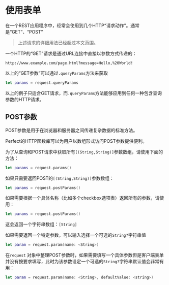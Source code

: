 # 使用表单

在一个REST应用程序中，经常会使用到几个HTTP“请求动作”。通常是“GET”、“POST”

>上述请求的详细用法已经超过本文范围。

一个HTTP的“GET”请求是通过URL连接中直接以参数方式传递的：

```
http://www.example.com/page.html?message=Hello,%20World!
```

以上的“GET参数”可以通过`.queryParams`方法来获取

```swift
let params = request.queryParams
```

以上的例子只适合GET请求，而`.queryParams`方法能够应用到任何一种包含查询参数的HTTP请求。

## POST参数

POST参数是用于在浏览器和服务器之间传递复杂数据的标准方法。

Perfect的HTTP函数库可以为用户以数组形式访问POST参数提供便利。

为了从查询和POST请求中获取所有`[(String,String)]`参数数组，请使用下面的方法：

```swift
let params = request.params()
```

如果只需要返回POST的`[(String,String)]`参数数组：

```swift
let params = request.postParams()
```

如果需要根据一个具体名称（比如多个checkbox选项表）返回所有的参数，请使用：

```swift
let params = request.postParams()
```

这会返回一个字符串数组：`[String]`

如果需要返回一个特定参数，可以输入选择一个可选的`String?`字符串值

```swift
let param = request.param(name: <String>)
```

在`request` 对象中整理POST参数时，如果需要填写一个具体参数但是客户端表单并没有按要求填写，此时为该参数设定一个可选的`String?`字符串默认值会非常有用：

```swift
let param = request.param(name: <String>, defaultValue: <string>)
```
